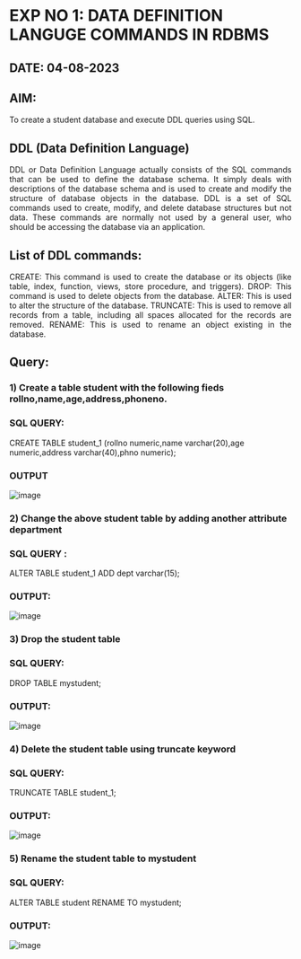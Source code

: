 # EXP NO 1: DATA DEFINITION LANGUGE COMMANDS IN RDBMS
## DATE: 04-08-2023
## AIM:
To create a student database and execute DDL queries using SQL.


## DDL (Data Definition Language)
<div align="justify">
DDL or Data Definition Language actually consists of the SQL commands that can be used to define the database schema. It simply deals with descriptions of the database schema and is used to create and modify the structure of database objects in the database. DDL is a set of SQL commands used to create, modify, and delete database structures but not data. These commands are normally not used by a general user, who should be accessing the database via an application.
</div>
 
## List of DDL commands: 
<div align="justify">
CREATE: This command is used to create the database or its objects (like table, index, function, views, store procedure, and triggers).
DROP: This command is used to delete objects from the database.
ALTER: This is used to alter the structure of the database.
TRUNCATE: This is used to remove all records from a table, including all spaces allocated for the records are removed.
RENAME: This is used to rename an object existing in the database.
</div>

## Query:
### 1) Create a table student with the following fieds rollno,name,age,address,phoneno.

### SQL QUERY:

CREATE TABLE student_1 (rollno numeric,name varchar(20),age numeric,address varchar(40),phno numeric);

### OUTPUT 
![image](https://github.com/VinithaNaidu/G2_DBMS/assets/121166004/9a0aed63-ec41-4630-ac0f-19360208c034)




### 2) Change the above student table by adding another attribute department

### SQL QUERY : 
ALTER TABLE student_1 ADD dept varchar(15);

### OUTPUT:
![image](https://github.com/VinithaNaidu/G2_DBMS/assets/121166004/b2ee1a64-d5ed-4647-910a-d4cfa4c707d6)


### 3) Drop the student table
 
### SQL QUERY: 
 
 DROP TABLE mystudent;


### OUTPUT:
![image](https://github.com/VinithaNaidu/G2_DBMS/assets/121166004/fe7be413-291d-4eca-8884-e358aebb029e)



### 4) Delete the student table using truncate keyword

### SQL QUERY:
 TRUNCATE TABLE student_1;


### OUTPUT:

![image](https://github.com/VinithaNaidu/G2_DBMS/assets/121166004/5be3ad48-9ed2-4f1f-95d1-b0903197ccdb)



### 5) Rename the student table to mystudent

### SQL QUERY:

ALTER TABLE student RENAME TO mystudent;


### OUTPUT:
![image](https://github.com/VinithaNaidu/G2_DBMS/assets/121166004/bc7af4ec-b575-4b83-bd2b-79efe81604c0)

